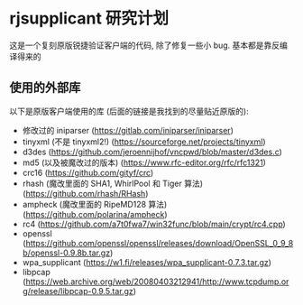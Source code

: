 # rjsupplicant 研究计划

这是一个复刻原版锐捷验证客户端的代码, 除了修复一些小 bug.
基本都是靠反编译得来的

## 使用的外部库

以下是原版客户端使用的库 (后面的链接是我找到的尽量贴近原版的):

- 修改过的 iniparser (<https://gitlab.com/iniparser/iniparser>)
- tinyxml (不是 tinyxml2!) (<https://sourceforge.net/projects/tinyxml>)
- d3des (<https://github.com/jeroennijhof/vncpwd/blob/master/d3des.c>)
- md5 (以及被魔改过的版本) (<https://www.rfc-editor.org/rfc/rfc1321>)
- crc16 (<https://github.com/gityf/crc>)
- rhash (魔改里面的 SHA1, WhirlPool 和 Tiger 算法) (<https://github.com/rhash/RHash>)
- ampheck (魔改里面的 RipeMD128 算法) (<https://github.com/polarina/ampheck>)
- rc4 (<https://github.com/a7t0fwa7/win32func/blob/main/crypt/rc4.cpp>)
- openssl (<https://github.com/openssl/openssl/releases/download/OpenSSL_0_9_8b/openssl-0.9.8b.tar.gz>)
- wpa_supplicant (<https://w1.fi/releases/wpa_supplicant-0.7.3.tar.gz>)
- libpcap (<https://web.archive.org/web/20080403212941/http://www.tcpdump.org/release/libpcap-0.9.5.tar.gz>)
